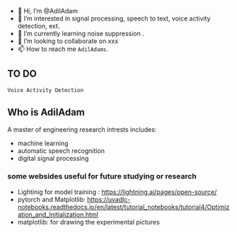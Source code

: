 - 👋 Hi, I’m @AdilAdam
- 👀 I’m interested in signal processing, speech to text, voice activity detection, ext.
- 🌱 I’m currently learning noise suppression .
- 💞️ I’m looking to collaborate on xxx
- 📫 How to reach me `AdilAdams`.

<!---
AdilAdam/AdilAdam is a ✨ special ✨ repository because its `README.md` (this file) appears on your GitHub profile.
You can click the Preview link to take a look at your changes.
--->
## TO DO
```bash
Voice Activity Detection
```
## Who is AdilAdam
A master of engineering
research intrests includes:
  - machine learning 
  - automatic speech recognition
  - digital signal processing


### some websides useful for future studying or research
- Lightinig for model training : https://lightning.ai/pages/open-source/
- pytorch and Matplotlib: https://uvadlc-notebooks.readthedocs.io/en/latest/tutorial_notebooks/tutorial4/Optimization_and_Initialization.html
- matplotlib: for drawing the experimental pictures

